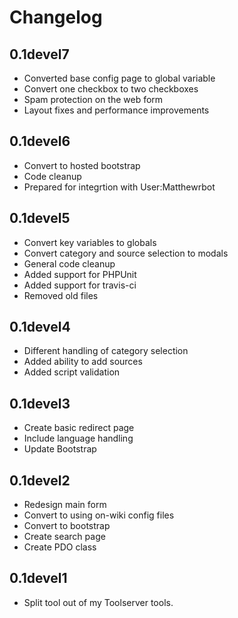 Changelog
=========

0.1devel7
---------
- Converted base config page to global variable
- Convert one checkbox to two checkboxes
- Spam protection on the web form
- Layout fixes and performance improvements

0.1devel6
---------
- Convert to hosted bootstrap
- Code cleanup
- Prepared for integrtion with User:Matthewrbot

0.1devel5
---------
- Convert key variables to globals
- Convert category and source selection to modals
- General code cleanup
- Added support for PHPUnit
- Added support for travis-ci
- Removed old files

0.1devel4
---------
- Different handling of category selection
- Added ability to add sources
- Added script validation

0.1devel3
---------
- Create basic redirect page
- Include language handling
- Update Bootstrap

0.1devel2
---------
- Redesign main form
- Convert to using on-wiki config files
- Convert to bootstrap
- Create search page
- Create PDO class

0.1devel1
---------
- Split tool out of my Toolserver tools.
